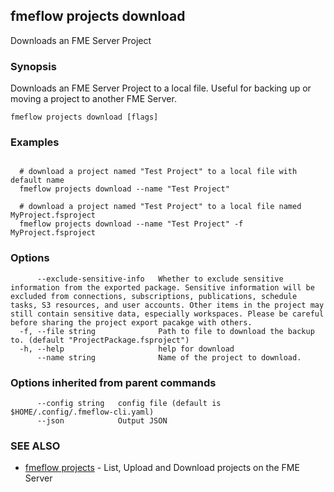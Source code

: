 ## fmeflow projects download

Downloads an FME Server Project

### Synopsis

Downloads an FME Server Project to a local file. Useful for backing up or moving a project to another FME Server.

```
fmeflow projects download [flags]
```

### Examples

```

  # download a project named "Test Project" to a local file with default name
  fmeflow projects download --name "Test Project"
	
  # download a project named "Test Project" to a local file named MyProject.fsproject
  fmeflow projects download --name "Test Project" -f MyProject.fsproject
```

### Options

```
      --exclude-sensitive-info   Whether to exclude sensitive information from the exported package. Sensitive information will be excluded from connections, subscriptions, publications, schedule tasks, S3 resources, and user accounts. Other items in the project may still contain sensitive data, especially workspaces. Please be careful before sharing the project export pacakge with others.
  -f, --file string              Path to file to download the backup to. (default "ProjectPackage.fsproject")
  -h, --help                     help for download
      --name string              Name of the project to download.
```

### Options inherited from parent commands

```
      --config string   config file (default is $HOME/.config/.fmeflow-cli.yaml)
      --json            Output JSON
```

### SEE ALSO

* [fmeflow projects](fmeflow_projects.md)	 - List, Upload and Download projects on the FME Server

